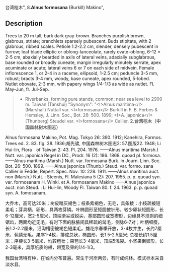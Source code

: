 台湾桤木",
8.**Alnus formosana** (Burkill) Makino",

## Description
Trees to 20 m tall; bark dark gray-brown. Branches purplish brown, glabrous, striate; branchlets sparsely pubescent. Buds stipitate, with 2 glabrous, ribbed scales. Petiole 1.2-2.2 cm, slender, densely pubescent in furrow; leaf blade elliptic or oblong-lanceolate, rarely ovate-oblong, 6-12 ×  2-5 cm, abaxially bearded in axils of lateral veins, adaxially subglabrous, base rounded or broadly cuneate, margin irregularly minutely serrate, apex acuminate or acute; lateral veins 6 or 7 on each side of midvein. Female inflorescence 1, or 2-4 in a raceme, ellipsoid, 1-2.5 cm; peduncle 3-5 mm, robust; bracts 3-4 mm, woody, base cuneate, apex rounded, 5-lobed. Nutlet obovate, 2-3 mm, with papery wings 1/4-1/3 as wide as nutlet. Fl. May-Jun, fr. Jul-Sep.

> *  Riverbanks, forming pure stands, common; near sea level to 2900 m. Taiwan (Tanshui)
  "Synonym": "&lt;I&gt;Alnus maritima&lt;/I&gt; (Marshall) Nuttall var. &lt;I&gt;formosana&lt;/I&gt; Burkill in F. B. Forbes &amp; Hemsley, J. Linn. Soc., Bot. 26: 500. 1899; &lt;I&gt;A. japonica&lt;/I&gt; (Thunberg) Steudel var. &lt;I&gt;formosana&lt;/I&gt; Callier.
**2.台湾桤木（中国森林树木图志）**

Alnus formosana Makino, Pot. Mag. Tokyo 26: 390. 1912; Kanehira, Formos. Trees ed. 2. 83. fig. 38. 1936;胡先骕, 中国森林树木图志2: 57.图版22. 1948; Li Hui-lin, Flora　of Taiwan 2: 43. Pl. 204. 1976. ——Alnus maritima (Marsh.) Nutt. var. japonica Regel in DC., Prodr. 16 (2): 186. 1868. quoad pl. formosa. ——Alnus maritima (Marsh.) Nutt. var. formosana Burk. in Journ. Linn. Soc. Bot. 26: 500. 1899. ——Alnus japonica (Thunb.) Steud. var. formo. sana Callier in Fedde, Repert. Spec. Nov. 10: 228. 1911. ——Alnus maritima auct. non (Marsh.) Nutt. : Steenis, Fl. Malesiana 5 (2): 207. 1955. p. p. quoad syn. var. formosanam H. Winkl. et A. formosanam Makino ——Alnus japonica auct. non Steud. : Li Hui-lin, Woody Fl. Taiwan 80. f. 24. 1963. p. p. quoad syn. A. fomosanam.

大乔木，高可达20米；树皮暗灰褐色；枝条紫褐色，无毛，具条棱；小枝疏被短柔毛；芽具柄，卵形，具两枚芽鳞。叶椭圆形至矩圆披针形，较少卵状矩圆形，长6-12厘米，宽2-5厘米，顶端渐尖或锐尖，基部圆形或宽楔形，边缘具不规则的细锯齿，两面均近无毛，有时下面的脉腋间具稀疏的髯毛，侧脉6-7对；叶柄细瘦，长1.2-2.2厘米，沿沟槽密被褐色短柔毛。雄花序春季开放，3-4枚并生，长约7厘米，苞鳞无毛。果序1-4枚，排成总状，椭圆形，长1.5-2.5厘米; 总梗长约1.5厘米；序梗长3-5毫米，均较粗壮；果苞长3-4毫米，顶端5浅裂。小坚果倒卵形，长2-3毫米，具厚纸质的翅，翅宽及果的1/4-1/3。

我国台湾特有种，在省内分布普遍。常生于河岸两旁，有时成纯林。模式标本采自淡水县。
